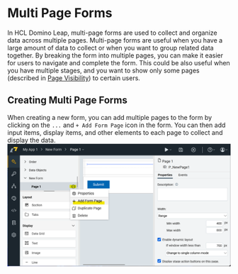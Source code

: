 # Multi Page Forms

In HCL Domino Leap, multi-page forms are used to collect and organize data across multiple pages. Multi-page forms are
useful when you have a large amount of data to collect or when you want to group related data together. By breaking the
form into multiple pages, you can make it easier for users to navigate and complete the form. This could be also useful
when you have multiple stages, and you want to show only some pages (described in [Page Visibility](/basics/visibility_page)) to certain users.

## Creating Multi Page Forms
When creating a new form, you can add multiple pages to the form by clicking on the `...` and `+ Add Form Page` icon in the form. You can
then add input items, display items, and other elements to each page to collect and display the data.
![img_17.png](img_17.png)